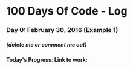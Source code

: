# 100 Days Of Code - Log

### Day 0: February 30, 2016 (Example 1)
##### (delete me or comment me out)

**Today's Progress**: 
**Link to work:** [](http://www.example.com)

